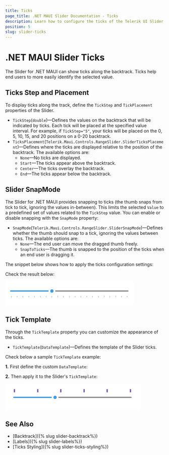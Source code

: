 ```yaml
---
title: Ticks
page_title: .NET MAUI Slider Documentation - Ticks
description: Learn how to configure the ticks of the Telerik UI Slider for .NET MAUI. Choose where to place the ticks and choose if your slider will snap to them.
position: 5
slug: slider-ticks
---
```


# .NET MAUI Slider Ticks

The Slider for .NET MAUI can show ticks along the backtrack. Ticks help end users to more easily identify the selected value.

## Ticks Step and Placement

To display ticks along the track, define the `TickStep` and `TickPlacement` properties of the Slider.

* `TickStep`(`double`)&mdash;Defines the values on the backtrack that will be indicated by ticks. Each tick will be placed at the specified value interval. For example, if `TickStep="5"`, your ticks will be placed on the 0, 5, 10, 15, and 20 positions on a 0-20 backtrack.
* `TicksPlacement`(`Telerik.Maui.Controls.RangeSlider.SliderTicksPlacement`)&mdash;Defines where the ticks are displayed relative to the position of the backtrack. The available options are:
    * `None`&mdash;No ticks are displayed.
    * `Start`&mdash;The ticks appear above the backtrack.
    * `Center`&mdash;The ticks overlay the backtrack.
    * `End`&mdash;The ticks appear below the backtrack.

## Slider SnapMode

The Slider for .NET MAUI provides snapping to ticks (the thumb snaps from tick to tick, ignoring the values in-between). This limits the selected `Value` to a predefined set of values related to the `TickStep` value. You can enable or disable snapping with the `SnapMode` property:

* `SnapMode`(`Telerik.Maui.Controls.RangeSlider.SliderSnapMode`)&mdash;Defines whether the thumb should snap to a tick, ignoring the values between ticks. The available options are:
    * `None`&mdash;The end user can move the dragged thumb freely.
    * `SnapToTicks`&mdash;The thumb is snapped to the position of the ticks when an end user is dragging it.

The snippet below shows how to apply the ticks configuration settings:

<snippet id='slider-ticks-settings' />

Check the result below:

![Telerik Slider for .NET MAUI Ticks](images/slider-ticks-settings.png)

## Tick Template

Through the `TickTemplate` property you can customize the appearance of the ticks.

* `TickTemplate`(`DataTemplate`)&mdash;Defines the template of the Slider ticks.

Check below a sample `TickTemplate` example:

**1.** First define the custom `DataTemplate`:

<snippet id='slider-ticks-ticktemplate-datatemplate' />

**2.** Then apply it to the Slider's `TickTemplate`:

<snippet id='slider-ticks-ticktemplate-xaml' />

![Telerik Slider for .NET MAUI Ticks Template](images/slider-ticks-template.png)

## See Also

- [Backtrack]({% slug slider-backtrack%})
- [Labels]({% slug slider-labels%})
- [Ticks Styling]({% slug slider-ticks-styling%})

